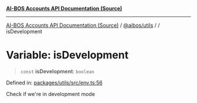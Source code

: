 [**AI-BOS Accounts API Documentation (Source)**](../../../README.md)

***

[AI-BOS Accounts API Documentation (Source)](../../../README.md) / [@aibos/utils](../README.md) / [](../README.md) / isDevelopment

# Variable: isDevelopment

> `const` **isDevelopment**: `boolean`

Defined in: [packages/utils/src/env.ts:56](https://github.com/pohlai88/accounts/blob/48103fb36d28b2b9bfb33472b6de2f719773cde9/packages/utils/src/env.ts#L56)

Check if we're in development mode
